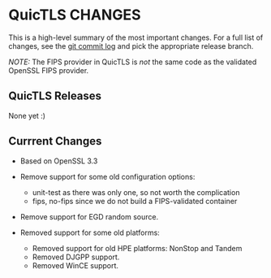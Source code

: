 QuicTLS CHANGES
===============

This is a high-level summary of the most important changes.
For a full list of changes, see the [git commit log][log] and
pick the appropriate release branch.

  [log]: https://github.com/quictls/quictls/commits/

*NOTE:*
The FIPS provider in QuicTLS is *not* the same code as the validated
OpenSSL FIPS provider.

QuicTLS Releases
----------------
None yet :)

Currrent Changes
----------------
- Based on OpenSSL 3.3

- Remove support for some old configuration options:
  - unit-test as there was only one, so not worth the complication
  - fips, no-fips since we do not build a FIPS-validated container

- Remove support for EGD random source.


- Removed support for some old platforms:
  - Removed support for old HPE platforms: NonStop and Tandem
  - Removed DJGPP support.
  - Removed WinCE support.
